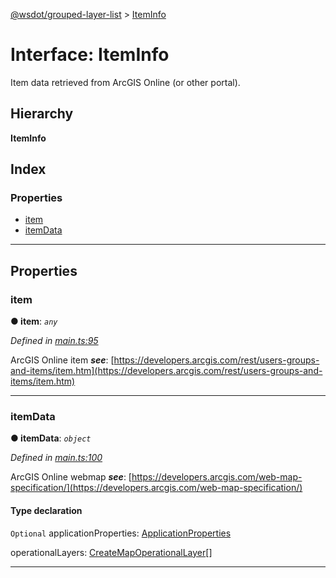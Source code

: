 [@wsdot/grouped-layer-list](../README.md) > [ItemInfo](../interfaces/iteminfo.md)

# Interface: ItemInfo

Item data retrieved from ArcGIS Online (or other portal).

## Hierarchy

**ItemInfo**

## Index

### Properties

* [item](iteminfo.md#item)
* [itemData](iteminfo.md#itemdata)

---

## Properties

<a id="item"></a>

###  item

**● item**: *`any`*

*Defined in [main.ts:95](https://github.com/WSDOT-GIS/grouped-layer-list/blob/0b4c79f/packages/grouped-layer-list/src/main.ts#L95)*

ArcGIS Online item
*__see__*: [https://developers.arcgis.com/rest/users-groups-and-items/item.htm](https://developers.arcgis.com/rest/users-groups-and-items/item.htm)

___
<a id="itemdata"></a>

###  itemData

**● itemData**: *`object`*

*Defined in [main.ts:100](https://github.com/WSDOT-GIS/grouped-layer-list/blob/0b4c79f/packages/grouped-layer-list/src/main.ts#L100)*

ArcGIS Online webmap
*__see__*: [https://developers.arcgis.com/web-map-specification/](https://developers.arcgis.com/web-map-specification/)

#### Type declaration

[key: `string`]: `any`

`Optional`  applicationProperties: [ApplicationProperties](applicationproperties.md)

 operationalLayers: [CreateMapOperationalLayer](createmapoperationallayer.md)[]

___

